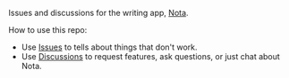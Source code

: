 Issues and discussions for the writing app, [Nota](https://nota.md/).

How to use this repo:

- Use [Issues](/notaapp/nota/issues) to tells about things that don't work.  
- Use [Discussions](/notaapp/nota/discussions) to request features, ask questions, or just chat about Nota.  
